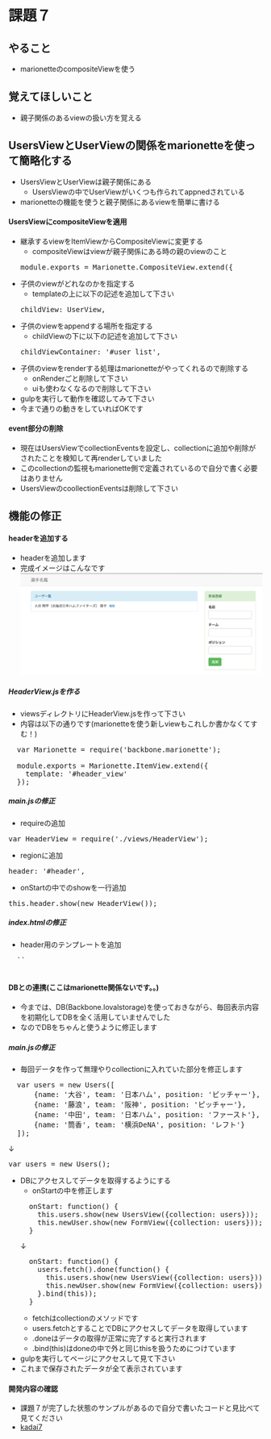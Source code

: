 # 課題７
## やること
* marionetteのcompositeViewを使う

## 覚えてほしいこと
* 親子関係のあるviewの扱い方を覚える

## UsersViewとUserViewの関係をmarionetteを使って簡略化する

* UsersViewとUserViewは親子関係にある
  * UsersViewの中でUserViewがいくつも作られてappnedされている
* marionetteの機能を使うと親子関係にあるviewを簡単に書ける

#### UsersViewにcompositeViewを適用

* 継承するviewをItemViewからCompositeViewに変更する
  * compositeViewはviewが親子関係にある時の親のviewのこと
  <pre>module.exports = Marionette.CompositeView.extend({</pre>
* 子供のviewがどれなのかを指定する
  * templateの上に以下の記述を追加して下さい
  <pre>childView: UserView,</pre>
* 子供のviewをappendする場所を指定する
  * childViewの下に以下の記述を追加して下さい
  <pre>childViewContainer: '#user_list',</pre>
* 子供のviewをrenderする処理はmarionetteがやってくれるので削除する
  * onRenderごと削除して下さい
  * uiも使わなくなるので削除して下さい
* gulpを実行して動作を確認してみて下さい
* 今まで通りの動きをしていればOKです

#### event部分の削除

* 現在はUsersViewでcollectionEventsを設定し、collectionに追加や削除がされたことを検知して再renderしていました
* このcollectionの監視もmarionette側で定義されているので自分で書く必要はありません
* UsersViewのcoollectionEventsは削除して下さい

## 機能の修正

#### headerを追加する

* headerを追加します
* 完成イメージはこんなです
![img10.png](./images/img10.png)

##### HeaderView.jsを作る
* viewsディレクトリにHeaderView.jsを作って下さい
* 内容は以下の通りです(marionetteを使う新しviewもこれしか書かなくてすむ！)
<pre>
  var Marionette = require('backbone.marionette');

  module.exports = Marionette.ItemView.extend({
    template: '#header_view'
  });
</pre>

##### main.jsの修正
* requireの追加
<pre>var HeaderView = require('./views/HeaderView');</pre>
* regionに追加
<pre>header: '#header',</pre>
* onStartの中でのshowを一行追加
<pre>this.header.show(new HeaderView());</pre>

##### index.htmlの修正
* header用のテンプレートを追加
<pre>
  `<script id="header_view" type="text/template">`
    `<nav class="navbar navbar-default">`
      `<div class="container">`
        `<div class="navbar-header">`
          `<a href="#" class="navbar-brand">選手名鑑</a>`
        `</div>`
      `</div>`
    `</nav>`
  `</script>`
</pre>

#### DBとの連携(ここはmarionette関係ないです。。)

* 今までは、DB(Backbone.lovalstorage)を使っておきながら、毎回表示内容を初期化してDBを全く活用していませんでした
* なのでDBをちゃんと使うように修正します

##### main.jsの修正

* 毎回データを作って無理やりcollectionに入れていた部分を修正します
<pre>
  var users = new Users([
      {name: '大谷', team: '日本ハム', position: 'ピッチャー'},
      {name: '藤浪', team: '阪神', position: 'ピッチャー'},
      {name: '中田', team: '日本ハム', position: 'ファースト'},
      {name: '筒香', team: '横浜DeNA', position: 'レフト'}
  ]);
</pre>
↓
<pre>var users = new Users();</pre>

* DBにアクセスしてデータを取得するようにする
  * onStartの中を修正します
  <pre>
    onStart: function() {
      this.users.show(new UsersView({collection: users}));
      this.newUser.show(new FormView({collection: users}));
    }
  </pre>
  ↓
  <pre>
    onStart: function() {
      users.fetch().done(function() {
        this.users.show(new UsersView({collection: users}));
        this.newUser.show(new FormView({collection: users}));
      }.bind(this));
    }
  </pre>
    * fetchはcollectionのメソッドです
    * users.fetchとすることでDBにアクセスしてデータを取得しています
    * .doneはデータの取得が正常に完了すると実行されます
    * .bind(this)はdoneの中で外と同じthisを扱うためにつけています
* gulpを実行してページにアクセスして見て下さい
* これまで保存されたデータが全て表示されています

#### 開発内容の確認
* 課題７が完了した状態のサンプルがあるので自分で書いたコードと見比べて見てください
* [kadai7](./kadai7)

  
  
  
